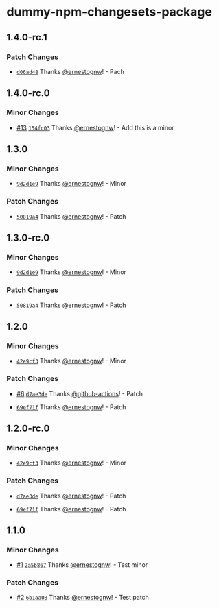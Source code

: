 # dummy-npm-changesets-package

## 1.4.0-rc.1

### Patch Changes

- [`d06ad48`](https://github.com/ernestognw/dummy-npm-changesets-package/commit/d06ad48e53c18dfff1694611f40e4195d36ff517) Thanks [@ernestognw](https://github.com/ernestognw)! - Pach

## 1.4.0-rc.0

### Minor Changes

- [#13](https://github.com/ernestognw/dummy-npm-changesets-package/pull/13) [`154fc03`](https://github.com/ernestognw/dummy-npm-changesets-package/commit/154fc03ca24922bf211c861aed5eb695814522b5) Thanks [@ernestognw](https://github.com/ernestognw)! - Add this is a minor

## 1.3.0

### Minor Changes

- [`9d2d1e9`](https://github.com/ernestognw/dummy-npm-changesets-package/commit/9d2d1e98e4668fce1a1061e01e91479e959682e3) Thanks [@ernestognw](https://github.com/ernestognw)! - Minor

### Patch Changes

- [`50819a4`](https://github.com/ernestognw/dummy-npm-changesets-package/commit/50819a4796fc589c54e7640066d3031f6d860471) Thanks [@ernestognw](https://github.com/ernestognw)! - Patch

## 1.3.0-rc.0

### Minor Changes

- [`9d2d1e9`](https://github.com/ernestognw/dummy-npm-changesets-package/commit/9d2d1e98e4668fce1a1061e01e91479e959682e3) Thanks [@ernestognw](https://github.com/ernestognw)! - Minor

### Patch Changes

- [`50819a4`](https://github.com/ernestognw/dummy-npm-changesets-package/commit/50819a4796fc589c54e7640066d3031f6d860471) Thanks [@ernestognw](https://github.com/ernestognw)! - Patch

## 1.2.0

### Minor Changes

- [`42e9cf3`](https://github.com/ernestognw/dummy-npm-changesets-package/commit/42e9cf36e544958e2cb7af862759eae68f9c15f0) Thanks [@ernestognw](https://github.com/ernestognw)! - Minor

### Patch Changes

- [#6](https://github.com/ernestognw/dummy-npm-changesets-package/pull/6) [`d7ae3de`](https://github.com/ernestognw/dummy-npm-changesets-package/commit/d7ae3de0ce6e10bd7d66ebc190ecb93a6eb79962) Thanks [@github-actions](https://github.com/apps/github-actions)! - Patch

- [`69ef71f`](https://github.com/ernestognw/dummy-npm-changesets-package/commit/69ef71f874daf44b51a6fd4e3ec776c150eae96d) Thanks [@ernestognw](https://github.com/ernestognw)! - Patch

## 1.2.0-rc.0

### Minor Changes

- [`42e9cf3`](https://github.com/ernestognw/dummy-npm-changesets-package/commit/42e9cf36e544958e2cb7af862759eae68f9c15f0) Thanks [@ernestognw](https://github.com/ernestognw)! - Minor

### Patch Changes

- [`d7ae3de`](https://github.com/ernestognw/dummy-npm-changesets-package/commit/d7ae3de0ce6e10bd7d66ebc190ecb93a6eb79962) Thanks [@ernestognw](https://github.com/ernestognw)! - Patch

- [`69ef71f`](https://github.com/ernestognw/dummy-npm-changesets-package/commit/69ef71f874daf44b51a6fd4e3ec776c150eae96d) Thanks [@ernestognw](https://github.com/ernestognw)! - Patch

## 1.1.0

### Minor Changes

- [#1](https://github.com/ernestognw/dummy-npm-changesets-package/pull/1) [`2a5b867`](https://github.com/ernestognw/dummy-npm-changesets-package/commit/2a5b8672dbe6e244ca0afd8b450cb1b2de515a90) Thanks [@ernestognw](https://github.com/ernestognw)! - Test minor

### Patch Changes

- [#2](https://github.com/ernestognw/dummy-npm-changesets-package/pull/2) [`6b1aa08`](https://github.com/ernestognw/dummy-npm-changesets-package/commit/6b1aa08e9710e508c3183c45c0171a03788fe9ad) Thanks [@ernestognw](https://github.com/ernestognw)! - Test patch

